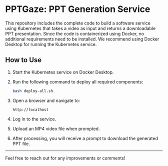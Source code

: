 # PPTGaze: PPT Generation Service

This repository includes the complete code to build a software service using Kubernetes that takes a video as input and returns a downloadable PPT presentation. Since the code is containerized using Docker, no additional requirements need to be installed. We recommend using Docker Desktop for running the Kubernetes service.

## How to Use

1. Start the Kubernetes service on Docker Desktop.
2. Run the following command to deploy all required components:

    ```bash
    bash deploy-all.sh
    ```

3. Open a browser and navigate to:

    ```
    http://localhost
    ```

4. Log in to the service.
5. Upload an MP4 video file when prompted.
6. After processing, you will receive a prompt to download the generated PPT file.

---

Feel free to reach out for any improvements or comments!
